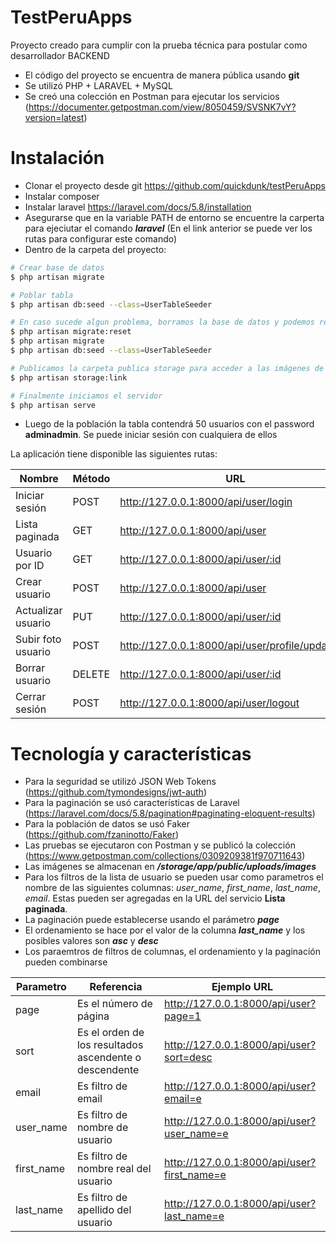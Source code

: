 # TestPeruApps

Proyecto creado para cumplir con la prueba técnica para postular como desarrollador BACKEND

-   El código del proyecto se encuentra de manera pública usando **git**
-   Se utilizó PHP + LARAVEL + MySQL
-   Se creó una colección en Postman para ejecutar los servicios (https://documenter.getpostman.com/view/8050459/SVSNK7vY?version=latest)

# Instalación

-   Clonar el proyecto desde git https://github.com/quickdunk/testPeruApps
-   Instalar composer
-   Instalar laravel https://laravel.com/docs/5.8/installation
-   Asegurarse que en la variable PATH de entorno se encuentre la carperta para ejeciutar el comando **_laravel_** (En el link anterior se puede ver los rutas para configurar este comando)
-   Dentro de la carpeta del proyecto:

```sh
# Crear base de datos
$ php artisan migrate

# Poblar tabla
$ php artisan db:seed --class=UserTableSeeder

# En caso sucede algun problema, borramos la base de datos y podemos repetir los pasos anteriores
$ php artisan migrate:reset
$ php artisan migrate
$ php artisan db:seed --class=UserTableSeeder

# Publicamos la carpeta publica storage para acceder a las imágenes de los usuarios
$ php artisan storage:link

# Finalmente iniciamos el servidor
$ php artisan serve
```

-   Luego de la población la tabla contendrá 50 usuarios con el password **adminadmin**. Se puede iniciar sesión con cualquiera de ellos

La aplicación tiene disponible las siguientes rutas:

| Nombre             | Método | URL                                               |
| ------------------ | ------ | ------------------------------------------------- |
| Iniciar sesión     | POST   | http://127.0.0.1:8000/api/user/login              |
| Lista paginada     | GET    | http://127.0.0.1:8000/api/user                    |
| Usuario por ID     | GET    | http://127.0.0.1:8000/api/user/:id                |
| Crear usuario      | POST   | http://127.0.0.1:8000/api/user                    |
| Actualizar usuario | PUT    | http://127.0.0.1:8000/api/user/:id                |
| Subir foto usuario | POST   | http://127.0.0.1:8000/api/user/profile/update/:id |
| Borrar usuario     | DELETE | http://127.0.0.1:8000/api/user/:id                |
| Cerrar sesión      | POST   | http://127.0.0.1:8000/api/user/logout             |

# Tecnología y características

-   Para la seguridad se utilizó JSON Web Tokens (https://github.com/tymondesigns/jwt-auth)
-   Para la paginación se usó características de Laravel (https://laravel.com/docs/5.8/pagination#paginating-eloquent-results)
-   Para la población de datos se usó Faker (https://github.com/fzaninotto/Faker)
-   Las pruebas se ejecutaron con Postman y se publicó la colección (https://www.getpostman.com/collections/0309209381f970711643)
-   Las imágenes se almacenan en _**/storage/app/public/uploads/images**_
-   Para los filtros de la lista de usuario se pueden usar como parametros el nombre de las siguientes columnas: _user_name_, _first_name_, _last_name_, _email_. Estas pueden ser agregadas en la URL del servicio **Lista paginada**.
-   La paginación puede establecerse usando el parámetro **_page_**
-   El ordenamiento se hace por el valor de la columna **_last_name_** y los posibles valores son **_asc_** y **_desc_**
-   Los paraemtros de filtros de columnas, el ordenamiento y la paginación pueden combinarse

| Parametro  | Referencia                                             | Ejemplo URL                                 |
| ---------- | ------------------------------------------------------ | ------------------------------------------- |
| page       | Es el número de página                                 | http://127.0.0.1:8000/api/user?page=1       |
| sort       | Es el orden de los resultados ascendente o descendente | http://127.0.0.1:8000/api/user?sort=desc    |
| email      | Es filtro de email                                     | http://127.0.0.1:8000/api/user?email=e      |
| user_name  | Es filtro de nombre de usuario                         | http://127.0.0.1:8000/api/user?user_name=e  |
| first_name | Es filtro de nombre real del usuario                   | http://127.0.0.1:8000/api/user?first_name=e |
| last_name  | Es filtro de apellido del usuario                      | http://127.0.0.1:8000/api/user?last_name=e  |
